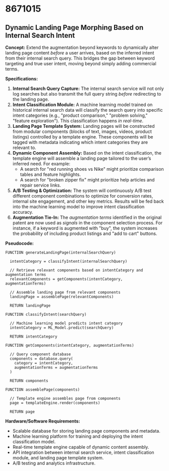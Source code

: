 # 8671015

## Dynamic Landing Page Morphing Based on Internal Search Intent

**Concept:** Extend the augmentation beyond keywords to dynamically alter landing page content *before* a user arrives, based on the inferred intent from their internal search query. This bridges the gap between keyword targeting and true user intent, moving beyond simply adding commercial terms.

**Specifications:**

1.  **Internal Search Query Capture:** The internal search service will not only log searches but also transmit the full query string *before* redirecting to the landing page.
2.  **Intent Classification Module:** A machine learning model trained on historical internal search data will classify the search query into specific intent categories (e.g., "product comparison," "problem solving," "feature exploration").  This classification happens *in real-time*.
3.  **Landing Page Template System:**  Landing pages will be constructed from modular components (blocks of text, images, videos, product listings) controlled by a template engine.  These components will be tagged with metadata indicating which intent categories they are relevant to.
4.  **Dynamic Component Assembly:**  Based on the intent classification, the template engine will assemble a landing page tailored to the user’s inferred need.  For example:
    *   A search for "red running shoes vs Nike" might prioritize comparison tables and feature highlights.
    *   A search for "broken zipper fix" might prioritize help articles and repair service links.
5.  **A/B Testing & Optimization:**  The system will continuously A/B test different component combinations to optimize for conversion rates, internal site engagement, and other key metrics.  Results will be fed back into the machine learning model to improve intent classification accuracy.
6. **Augmentation Tie-In:** The *augmentation terms* identified in the original patent are now used as *signals* in the component selection process. For instance, if a keyword is augmented with "buy", the system increases the probability of including product listings and "add to cart" buttons.

**Pseudocode:**

```
FUNCTION generateLandingPage(internalSearchQuery)

  intentCategory = classifyIntent(internalSearchQuery)

  // Retrieve relevant components based on intentCategory and augmentation terms
  relevantComponents = getComponents(intentCategory, augmentationTerms)

  // Assemble landing page from relevant components
  landingPage = assemblePage(relevantComponents)

  RETURN landingPage

FUNCTION classifyIntent(searchQuery)

  // Machine learning model predicts intent category
  intentCategory = ML_Model.predict(searchQuery)

  RETURN intentCategory

FUNCTION getComponents(intentCategory, augmentationTerms)

  // Query component database
  components = database.query(
    category = intentCategory,
    augmentationTerms = augmentationTerms
  )

  RETURN components

FUNCTION assemblePage(components)

  // Template engine assembles page from components
  page = templateEngine.render(components)

  RETURN page
```

**Hardware/Software Requirements:**

*   Scalable database for storing landing page components and metadata.
*   Machine learning platform for training and deploying the intent classification model.
*   Real-time template engine capable of dynamic content assembly.
*   API integration between internal search service, intent classification module, and landing page template system.
*   A/B testing and analytics infrastructure.